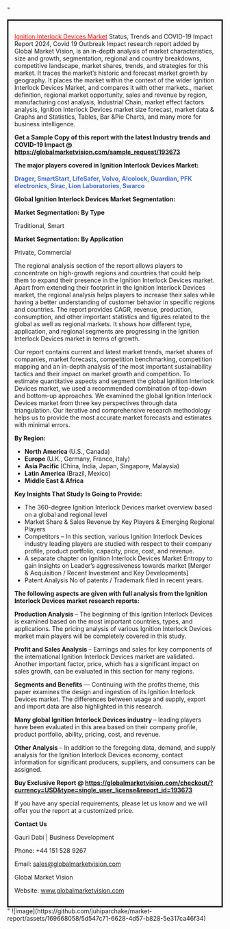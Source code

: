 "<div style='border: 3px solid black; padding: 1em;'>

<a style='color: #ff0000;' href='https://globalmarketvision.com/reports/global-ignition-interlock-devices-market/193673'>Ignition Interlock Devices Market</a> Status, Trends and COVID-19 Impact Report 2024, Covid 19 Outbreak Impact research report added by Global Market Vision, is an in-depth analysis of market characteristics, size and growth, segmentation, regional and country breakdowns, competitive landscape, market shares, trends, and strategies for this market. It traces the market’s historic and forecast market growth by geography. It places the market within the context of the wider Ignition Interlock Devices Market, and compares it with other markets., market definition, regional market opportunity, sales and revenue by region, manufacturing cost analysis, Industrial Chain, market effect factors analysis, Ignition Interlock Devices market size forecast, market data &amp; Graphs and Statistics, Tables, Bar &amp;Pie Charts, and many more for business intelligence.

<strong>Get a Sample Copy of this report with the latest Industry trends and COVID-19 Impact @</strong><strong> <a style='color: #ff0000;' href='https://globalmarketvision.com/sample_request/193673?utm_source=linkedinPulse&utm_medium=Juhi&utm_campaign=Juhi'><strong>https://globalmarketvision.com/sample_request/193673 </strong></a></strong>

<strong>The major players covered in Ignition Interlock Devices Market:</strong>

<strong style='color: #4169e1;'>Drager, SmartStart, LifeSafer, Volvo, Alcolock, Guardian, PFK electronics, Sirac, Lion Laboratories, Swarco</strong>

<strong>Global Ignition Interlock Devices Market Segmentation:</strong>

<strong>Market Segmentation: By Type</strong>

Traditional, Smart

<strong>Market Segmentation: By Application</strong>

Private, Commercial

The regional analysis section of the report allows players to concentrate on high-growth regions and countries that could help them to expand their presence in the Ignition Interlock Devices market. Apart from extending their footprint in the Ignition Interlock Devices market, the regional analysis helps players to increase their sales while having a better understanding of customer behavior in specific regions and countries. The report provides CAGR, revenue, production, consumption, and other important statistics and figures related to the global as well as regional markets. It shows how different type, application, and regional segments are progressing in the Ignition Interlock Devices market in terms of growth.

Our report contains current and latest market trends, market shares of companies, market forecasts, competition benchmarking, competition mapping and an in-depth analysis of the most important sustainability tactics and their impact on market growth and competition. To estimate quantitative aspects and segment the global Ignition Interlock Devices market, we used a recommended combination of top-down and bottom-up approaches. We examined the global Ignition Interlock Devices market from three key perspectives through data triangulation. Our iterative and comprehensive research methodology helps us to provide the most accurate market forecasts and estimates with minimal errors.

<strong>By Region:</strong>
<ul>
  <li><strong> North America </strong>(U.S., Canada)</li>
  <li><strong> Europe </strong>(U.K., Germany, France, Italy)</li>
  <li><strong> Asia Pacific </strong>(China, India, Japan, Singapore, Malaysia)</li>
  <li><strong> Latin America </strong>(Brazil, Mexico)</li>
  <li><strong> Middle East &amp; Africa</strong></li>
</ul>
<strong>Key Insights That Study Is Going to Provide:</strong>
<ul>
  <li>The 360-degree Ignition Interlock Devices market overview based on a global and regional level</li>
  <li>Market Share &amp; Sales Revenue by Key Players &amp; Emerging Regional Players</li>
  <li>Competitors – In this section, various Ignition Interlock Devices industry leading players are studied with respect to their company profile, product portfolio, capacity, price, cost, and revenue.</li>
  <li>A separate chapter on Ignition Interlock Devices Market Entropy to gain insights on Leader’s aggressiveness towards market [Merger &amp; Acquisition / Recent Investment and Key Developments]</li>
  <li>Patent Analysis No of patents / Trademark filed in recent years.</li>
</ul>
<strong>The following aspects are given with full analysis from the Ignition Interlock Devices market research reports:</strong>

<strong>Production Analysis</strong> – The beginning of this Ignition Interlock Devices is examined based on the most important countries, types, and applications. The pricing analysis of various Ignition Interlock Devices market main players will be completely covered in this study.

<strong>Profit and Sales Analysis</strong> – Earnings and sales for key components of the international Ignition Interlock Devices market are validated. Another important factor, price, which has a significant impact on sales growth, can be evaluated in this section for many regions.

<strong>Segments and Benefits</strong> — Continuing with the profits theme, this paper examines the design and ingestion of its Ignition Interlock Devices market. The differences between usage and supply, export and import data are also highlighted in this research.

<strong>Many global Ignition Interlock Devices industry</strong> – leading players have been evaluated in this area based on their company profile, product portfolio, ability, pricing, cost, and revenue.

<strong>Other Analysis</strong> – In addition to the foregoing data, demand, and supply analysis for the Ignition Interlock Devices economy, contact information for significant producers, suppliers, and consumers can be assigned.

<strong>Buy Exclusive Report @</strong><strong> <strong><a style='color: #ff0000;' href='https://globalmarketvision.com/checkout/?currency=USD&type=single_user_license&report_id=193673?utm_source=linkedinPulse&utm_medium=Juhi&utm_campaign=Juhi'>https://globalmarketvision.com/checkout/?currency=USD&type=single_user_license&report_id=193673</a></strong></strong>

If you have any special requirements, please let us know and we will offer you the report at a customized price.

<strong>Contact Us</strong>

Gauri Dabi | Business Development

Phone: +44 151 528 9267

Email: <a href='mailto:sales@globalmarketvision.com'>sales@globalmarketvision.com</a>

Global Market Vision

Website: <a href='http://www.globalmarketvision.com/'>www.globalmarketvision.com</a>

</div>"
![image](https://github.com/juhiparchake/market-report/assets/169668058/5d547c71-6628-4d57-b828-5e317ca46f34)

